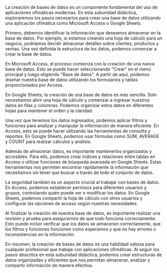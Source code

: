 La creación de bases de datos es un componente fundamental del uso de aplicaciones ofimáticas modernas. En esta subunidad didáctica, exploraremos los pasos necesarios para crear una base de datos utilizando una aplicación ofimática como Microsoft Access o Google Sheets.

Primero, debemos identificar la información que deseamos almacenar en la base de datos. Por ejemplo, si estamos creando una hoja de cálculo para un negocio, podríamos decidir almacenar detalles sobre clientes, productos y ventas. Una vez definida la estructura de los datos, podemos comenzar a crear la base de datos.

En Microsoft Access, el proceso comienza con la creación de una nueva base de datos. Esto se puede hacer seleccionando "Crear" en el menú principal y luego eligiendo "Base de datos". A partir de aquí, podemos diseñar nuestra base de datos utilizando los formularios y tablas proporcionados por Access.

En Google Sheets, la creación de una base de datos es más sencilla. Solo necesitamos abrir una hoja de cálculo y comenzar a ingresar nuestros datos en filas y columnas. Podemos organizar estos datos en diferentes hojas para mantener el orden y la claridad.

Una vez que tenemos los datos ingresados, podemos aplicar filtros y funciones para analizar y manipular la información de manera eficiente. En Access, esto se puede hacer utilizando las herramientas de consulta y reportes. En Google Sheets, podemos usar fórmulas como SUM, AVERAGE y COUNT para realizar cálculos y análisis.

Además de almacenar datos, es importante mantenerlos organizados y accesibles. Para ello, podemos crear índices y relaciones entre tablas en Access o utilizar funciones de búsqueda avanzada en Google Sheets. Estas herramientas nos permiten encontrar rápidamente la información que necesitamos sin tener que buscar a través de todo el conjunto de datos.

La seguridad también es un aspecto crucial al trabajar con bases de datos. En Access, podemos establecer permisos para diferentes usuarios y grupos, controlando quién puede ver o modificar los datos. En Google Sheets, podemos compartir la hoja de cálculo con otros usuarios y configurar las opciones de acceso según nuestras necesidades.

Al finalizar la creación de nuestra base de datos, es importante realizar una revisión y prueba para asegurarnos de que todo funciona correctamente. Esto puede incluir verificar que los datos se almacenen correctamente, que los filtros y funciones funcionen como esperamos y que no hay errores o inconsistencias en la información.

En resumen, la creación de bases de datos es una habilidad valiosa para cualquier profesional que trabaje con aplicaciones ofimáticas. Al seguir los pasos descritos en esta subunidad didáctica, podemos crear estructuras de datos organizadas y eficientes que nos permitan almacenar, analizar y compartir información de manera efectiva.
